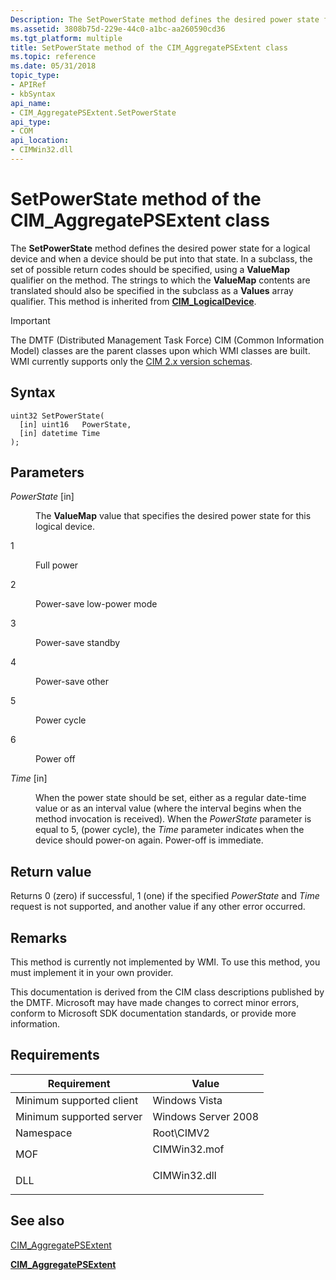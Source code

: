 ```yaml
---
Description: The SetPowerState method defines the desired power state for a logical device and when a device should be put into that state.
ms.assetid: 3808b75d-229e-44c0-a1bc-aa260590cd36
ms.tgt_platform: multiple
title: SetPowerState method of the CIM_AggregatePSExtent class
ms.topic: reference
ms.date: 05/31/2018
topic_type: 
- APIRef
- kbSyntax
api_name: 
- CIM_AggregatePSExtent.SetPowerState
api_type: 
- COM
api_location: 
- CIMWin32.dll
---
```


# SetPowerState method of the CIM\_AggregatePSExtent class

The **SetPowerState** method defines the desired power state for a logical device and when a device should be put into that state. In a subclass, the set of possible return codes should be specified, using a **ValueMap** qualifier on the method. The strings to which the **ValueMap** contents are translated should also be specified in the subclass as a **Values** array qualifier. This method is inherited from [**CIM\_LogicalDevice**](cim-logicaldevice.md).

> [!IMPORTANT]
> The DMTF (Distributed Management Task Force) CIM (Common Information Model) classes are the parent classes upon which WMI classes are built. WMI currently supports only the [CIM 2.x version schemas](https://dmtf.org/standards/cim/schemas).

 

## Syntax


```mof
uint32 SetPowerState(
  [in] uint16   PowerState,
  [in] datetime Time
);
```



## Parameters

<dl> <dt>

*PowerState* \[in\]
</dt> <dd>

The **ValueMap** value that specifies the desired power state for this logical device.

<dt>

1
</dt> <dd>

Full power

</dd> <dt>

2
</dt> <dd>

Power-save   low-power mode

</dd> <dt>

3
</dt> <dd>

Power-save   standby

</dd> <dt>

4
</dt> <dd>

Power-save   other

</dd> <dt>

5
</dt> <dd>

Power cycle

</dd> <dt>

6
</dt> <dd>

Power off

</dd> </dl> </dd> <dt>

*Time* \[in\]
</dt> <dd>

When the power state should be set, either as a regular date-time value or as an interval value (where the interval begins when the method invocation is received). When the *PowerState* parameter is equal to 5, (power cycle), the *Time* parameter indicates when the device should power-on again. Power-off is immediate.

</dd> </dl>

## Return value

Returns 0 (zero) if successful, 1 (one) if the specified *PowerState* and *Time* request is not supported, and another value if any other error occurred.

## Remarks

This method is currently not implemented by WMI. To use this method, you must implement it in your own provider.

This documentation is derived from the CIM class descriptions published by the DMTF. Microsoft may have made changes to correct minor errors, conform to Microsoft SDK documentation standards, or provide more information.

## Requirements



| Requirement | Value |
|-------------------------------------|-----------------------------------------------------------------------------------------|
| Minimum supported client<br/> | Windows Vista<br/>                                                                |
| Minimum supported server<br/> | Windows Server 2008<br/>                                                          |
| Namespace<br/>                | Root\\CIMV2<br/>                                                                  |
| MOF<br/>                      | <dl> <dt>CIMWin32.mof</dt> </dl> |
| DLL<br/>                      | <dl> <dt>CIMWin32.dll</dt> </dl> |



## See also

<dl> <dt>

[CIM\_AggregatePSExtent](setpowerstate-method-in-class-cim-aggregatepsextent.md)
</dt> <dt>

[**CIM\_AggregatePSExtent**](cim-aggregatepsextent.md)
</dt> </dl>

 

 





